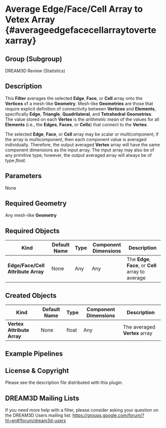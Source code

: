 Average Edge/Face/Cell Array to Vetex Array {#averageedgefacecellarraytovertexarray}
=============

## Group (Subgroup) ##

DREAM3D Review (Statistics)

## Description ##

This **Filter** averages the selected **Edge**, **Face**, or **Cell** array onto the **Vertices** of a mesh-like **Geometry**.  Mesh-like **Geometries** are those that require explicit definition of connectivity between **Vertices** and **Elements**, specifically **Edge**, **Triangle**, **Quadrilateral**, and **Tetrahedral** **Geometries**.  The value stored on each **Vertex** is the _arithmetic mean_ of the values for all **Elements** (i.e., the **Edges**, **Faces**, or **Cells**) that connect to the **Vertex**.

The selected **Edge**, **Face**, or **Cell** array may be scalar or multicomponent; if the array is multicomponent, then each component value is averaged individually.  Therefore, the output averaged **Vertex** array will have the same component dimensions as the input array.  The input array may also be of any primitive type; however, the output averaged array will always be of type _float_.

## Parameters ##

None

## Required Geometry ###

Any mesh-like **Geometry**

## Required Objects ##

| Kind | Default Name | Type | Component Dimensions | Description |
|------|--------------|------|----------------------|-------------|
| **Edge/Face/Cell Attribute Array** | None | Any | Any | The **Edge**, **Face**, or **Cell** array to average |

## Created Objects ##

| Kind | Default Name | Type | Component Dimensions | Description |
|------|--------------|------|----------------------|-------------|
| **Vertex Attribute Array** | None | float | Any | The averaged **Vertex** array |

## Example Pipelines ##



## License & Copyright ##

Please see the description file distributed with this plugin.

## DREAM3D Mailing Lists ##

If you need more help with a filter, please consider asking your question on the DREAM3D Users mailing list:
https://groups.google.com/forum/?hl=en#!forum/dream3d-users

